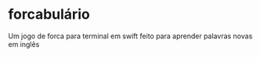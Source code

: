 # forcabulário
Um jogo de forca para terminal em swift feito para aprender palavras novas em inglês


